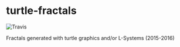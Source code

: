 # turtle-fractals

![Travis](https://travis-ci.org/ptrgags/turtle-fractals.svg?branch=master)

Fractals generated with turtle graphics and/or L-Systems (2015-2016)

